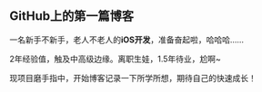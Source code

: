 ## GitHub上的第一篇博客



一名新手不新手，老人不老人的**iOS开发**，准备奋起啦，哈哈哈……

2年经验值，触及中高级边缘。离职生娃，1.5年待业，尬啊~

现项目磨手指中，开始博客记录一下所学所想，期待自己的快速成长！